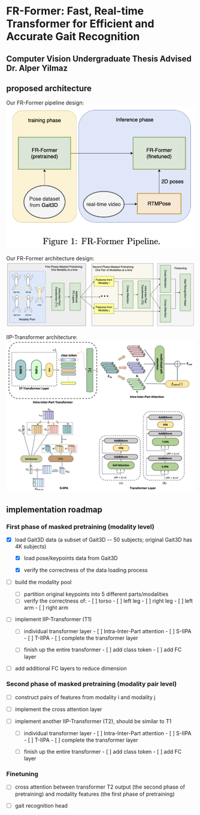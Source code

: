 # FR-Former: Fast, Real-time Transformer for Efficient and Accurate Gait Recognition

## Computer Vision Undergraduate Thesis Advised Dr. Alper Yilmaz

## proposed architecture

Our FR-Former pipeline design:
![alt text](docs/pipeline.png)

Our FR-Former architecture design:
![alt text](docs/FR-Former.png)

IIP-Transformer architecture:
![alt text](docs/IIP-Transformer.png)

## implementation roadmap

### First phase of masked pretraining (modality level)

- [x] load Gait3D data (a subset of Gait3D -- 50 subjects; original Gait3D has 4K subjects)

  - [x] load pose/keypoints data from Gait3D

  - [x] verify the correctness of the data loading process

- [ ] build the modality pool
  - [ ] partition original keypoints into 5 different parts/modalities
  - [ ] verify the correctness of:
        - [ ] torso
        - [ ] left leg
        - [ ] right leg
        - [ ] left arm
        - [ ] right arm

- [ ] implement IIP-Transformer (T1)
  - [ ] individual transformer layer
        - [ ] Intra-Inter-Part attention
        - [ ] S-IIPA
        - [ ] T-IIPA
        - [ ] complete the transformer layer

  - [ ] finish up the entire transformer
        - [ ] add class token
        - [ ] add FC layer 

- [ ] add additional FC layers to reduce dimension

### Second phase of masked pretraining (modality pair level)

- [ ] construct pairs of features from modality i and modality j

- [ ] implement the cross attention layer

- [ ] implement another IIP-Transformer (T2), should be similar to T1
  - [ ] individual transformer layer
        - [ ] Intra-Inter-Part attention
        - [ ] S-IIPA
        - [ ] T-IIPA
        - [ ] complete the transformer layer

  - [ ] finish up the entire transformer
        - [ ] add class token
        - [ ] add FC layer

### Finetuning

- [ ] cross attention between transformer T2 output (the second phase of pretraining) and modality features (the first phase of pretraining)

- [ ] gait recognition head
